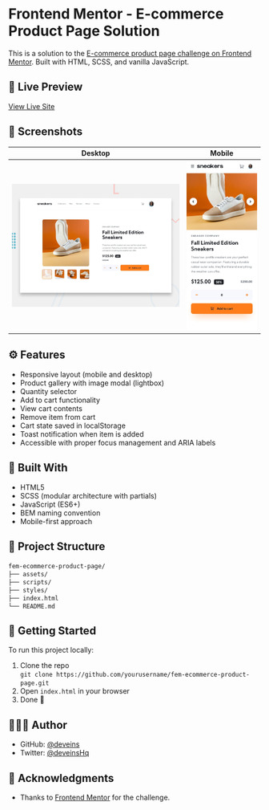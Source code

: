# Frontend Mentor - E-commerce Product Page Solution

This is a solution to the [E-commerce product page challenge on Frontend Mentor](https://www.frontendmentor.io/challenges/ecommerce-product-page-UPsZ9MJp6). Built with HTML, SCSS, and vanilla JavaScript.

## 🔗 Live Preview

[View Live Site](https://deveins-fem.github.io/fem-ecommerce-product-page)

## 📸 Screenshots

| Desktop | Mobile |
|--------|--------|
| ![Desktop Screenshot](./assets/images/desktop-preview.jpg) | ![Mobile Screenshot](./assets/images/mobile-preview.jpg) |

## ⚙️ Features

- Responsive layout (mobile and desktop)
- Product gallery with image modal (lightbox)
- Quantity selector
- Add to cart functionality
- View cart contents
- Remove item from cart
- Cart state saved in localStorage
- Toast notification when item is added
- Accessible with proper focus management and ARIA labels

## 🧰 Built With

- HTML5
- SCSS (modular architecture with partials)
- JavaScript (ES6+)
- BEM naming convention
- Mobile-first approach

## 📁 Project Structure

```
fem-ecommerce-product-page/
├── assets/
├── scripts/
├── styles/
├── index.html
└── README.md
```

## 🚀 Getting Started

To run this project locally:

1. Clone the repo  
   `git clone https://github.com/yourusername/fem-ecommerce-product-page.git`
2. Open `index.html` in your browser  
3. Done 🎉

## 👨🏽‍💻 Author
- GitHub: [@deveins](https://github.com/deveins)
- Twitter: [@deveinsHq](https://twitter.com/deveinsHq)

## 🤝 Acknowledgments

- Thanks to [Frontend Mentor](https://www.frontendmentor.io/) for the challenge.
